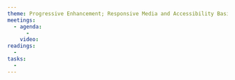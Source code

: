 ```yaml
---
theme: Progressive Enhancement; Responsive Media and Accessibility Basics
meetings:
  - agenda:
      -
    video:
readings:
  -
tasks:
  -
---
```

